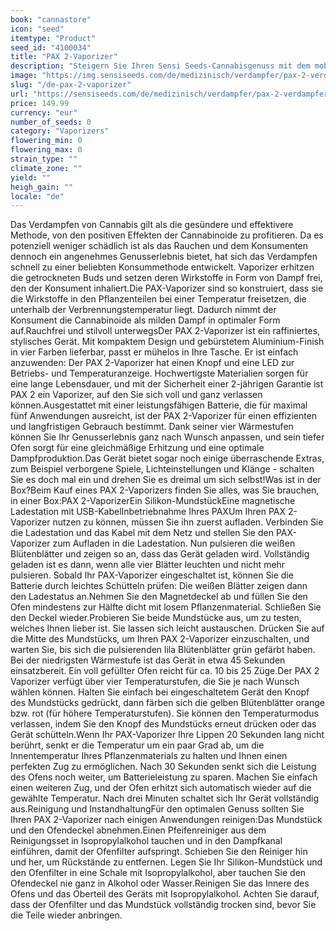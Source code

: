```yaml
---
book: "cannastore"
icon: "seed"
itemtype: "Product"
seed_id: "4100034"
title: "PAX 2-Vaporizer"
description: "Steigern Sie Ihren Sensi Seeds-Cannabisgenuss mit dem mobilen, kompakten, benutzerfreundlichen Hightech-Pax 2-Vaporizer. Heute online kaufen!"
image: "https://img.sensiseeds.com/de/medizinisch/verdampfer/pax-2-verdampfer-image.png"
slug: "/de-pax-2-vaporizer"
url: "https://sensiseeds.com/de/medizinisch/verdampfer/pax-2-verdampfer?a_aid=cannastore"
price: 149.99
currency: "eur"
number_of_seeds: 0
category: "Vaporizers"
flowering_min: 0
flowering_max: 0
strain_type: ""
climate_zone: ""
yield: ""
heigh_gain: ""
locale: "de"
---
```

Das Verdampfen von Cannabis gilt als die gesündere und effektivere Methode, von den positiven Effekten der Cannabinoide zu profitieren. Da es potenziell weniger schädlich ist als das Rauchen und dem Konsumenten dennoch ein angenehmes Genusserlebnis bietet, hat sich das Verdampfen schnell zu einer beliebten Konsummethode entwickelt. Vaporizer erhitzen die getrockneten Buds und setzen deren Wirkstoffe in Form von Dampf frei, den der Konsument inhaliert.Die PAX-Vaporizer sind so konstruiert, dass sie die Wirkstoffe in den Pflanzenteilen bei einer Temperatur freisetzen, die unterhalb der Verbrennungstemperatur liegt. Dadurch nimmt der Konsument die Cannabinoide als milden Dampf in optimaler Form auf.Rauchfrei und stilvoll unterwegsDer PAX 2-Vaporizer ist ein raffiniertes, stylisches Gerät. Mit kompaktem Design und gebürstetem Aluminium-Finish in vier Farben lieferbar, passt er mühelos in Ihre Tasche. Er ist einfach anzuwenden: Der PAX 2-Vaporizer hat einen Knopf und eine LED zur Betriebs- und Temperaturanzeige. Hochwertigste Materialien sorgen für eine lange Lebensdauer, und mit der Sicherheit einer 2-jährigen Garantie ist PAX 2 ein Vaporizer, auf den Sie sich voll und ganz verlassen können.Ausgestattet mit einer leistungsfähigen Batterie, die für maximal fünf Anwendungen ausreicht, ist der PAX 2-Vaporizer für einen effizienten und langfristigen Gebrauch bestimmt. Dank seiner vier Wärmestufen können Sie Ihr Genusserlebnis ganz nach Wunsch anpassen, und sein tiefer Ofen sorgt für eine gleichmäßige Erhitzung und eine optimale Dampfproduktion.Das Gerät bietet sogar noch einige überraschende Extras, zum Beispiel verborgene Spiele, Lichteinstellungen und Klänge - schalten Sie es doch mal ein und drehen Sie es dreimal um sich selbst!Was ist in der Box?Beim Kauf eines PAX 2-Vaporizers finden Sie alles, was Sie brauchen, in einer Box:PAX 2-VaporizerEin Silikon-MundstückEine magnetische Ladestation mit USB-KabelInbetriebnahme Ihres PAXUm Ihren PAX 2-Vaporizer nutzen zu können, müssen Sie ihn zuerst aufladen. Verbinden Sie die Ladestation und das Kabel mit dem Netz und stellen Sie den PAX-Vaporizer zum Aufladen in die Ladestation. Nun pulsieren die weißen Blütenblätter und zeigen so an, dass das Gerät geladen wird. Vollständig geladen ist es dann, wenn alle vier Blätter leuchten und nicht mehr pulsieren. Sobald Ihr PAX-Vaporizer eingeschaltet ist, können Sie die Batterie durch leichtes Schütteln prüfen: Die weißen Blätter zeigen dann den Ladestatus an.Nehmen Sie den Magnetdeckel ab und füllen Sie den Ofen mindestens zur Hälfte dicht mit losem Pflanzenmaterial. Schließen Sie den Deckel wieder.Probieren Sie beide Mundstücke aus, um zu testen, welches Ihnen lieber ist. Sie lassen sich leicht austauschen. Drücken Sie auf die Mitte des Mundstücks, um Ihren PAX 2-Vaporizer einzuschalten, und warten Sie, bis sich die pulsierenden lila Blütenblätter grün gefärbt haben. Bei der niedrigsten Wärmestufe ist das Gerät in etwa 45 Sekunden einsatzbereit. Ein voll gefüllter Ofen reicht für ca. 10 bis 25 Züge.Der PAX 2 Vaporizer verfügt über vier Temperaturstufen, die Sie je nach Wunsch wählen können. Halten Sie einfach bei eingeschaltetem Gerät den Knopf des Mundstücks gedrückt, dann färben sich die gelben Blütenblätter orange bzw. rot (für höhere Temperaturstufen). Sie können den Temperaturmodus verlassen, indem Sie den Knopf des Mundstücks erneut drücken oder das Gerät schütteln.Wenn Ihr PAX-Vaporizer Ihre Lippen 20 Sekunden lang nicht berührt, senkt er die Temperatur um ein paar Grad ab, um die Innentemperatur Ihres Pflanzenmaterials zu halten und Ihnen einen perfekten Zug zu ermöglichen. Nach 30 Sekunden senkt sich die Leistung des Ofens noch weiter, um Batterieleistung zu sparen. Machen Sie einfach einen weiteren Zug, und der Ofen erhitzt sich automatisch wieder auf die gewählte Temperatur. Nach drei Minuten schaltet sich Ihr Gerät vollständig aus.Reinigung und InstandhaltungFür den optimalen Genuss sollten Sie Ihren PAX 2-Vaporizer nach einigen Anwendungen reinigen:Das Mundstück und den Ofendeckel abnehmen.Einen Pfeifenreiniger aus dem Reinigungsset in Isopropylalkohol tauchen und in den Dampfkanal einführen, damit der Ofenfilter aufspringt. Schieben Sie den Reiniger hin und her, um Rückstände zu entfernen. Legen Sie Ihr Silikon-Mundstück und den Ofenfilter in eine Schale mit Isopropylalkohol, aber tauchen Sie den Ofendeckel nie ganz in Alkohol oder Wasser.Reinigen Sie das Innere des Ofens und das Oberteil des Geräts mit Isopropylalkohol. Achten Sie darauf, dass der Ofenfilter und das Mundstück vollständig trocken sind, bevor Sie die Teile wieder anbringen.
